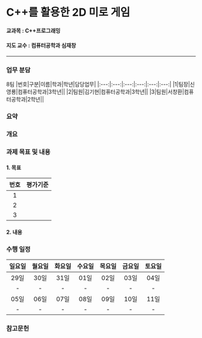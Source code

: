# C++를 활용한 2D 미로 게임
#### 교과목 : C++프로그래밍
#### 지도 교수 : 컴퓨터공학과 심재창
---
### 업무 분담
8팀
|번호|구분|이름|학과|학년|담당업무|
|:---:|:---:|:---:|:---:|:---:|:---:|
|1|팀장|신영룡|컴퓨터공학과|3학년||
|2|팀원|김기현|컴퓨터공학과|3학년||
|3|팀원|서창환|컴퓨터공학과|2학년||

### 요약

### 개요

### 과제 목표 및 내용
#### 1. 목표
|번호|평가기준|
|:---:|:---:|
|1||
|2||
|3||

#### 2. 내용


### 수행 일정
|일요일|월요일|화요일|수요일|목요일|금요일|토요일|
|:---:|:---:|:---:|:---:|:---:|:---:|:---:|
|29일|30일|31일|01일|02일|03일|04일|
|-|-|-|-|-|-|-|
|05일|06일|07일|08일|09일|10일|11일|
|-|-|-|-|-|-|-|

### 참고문헌
